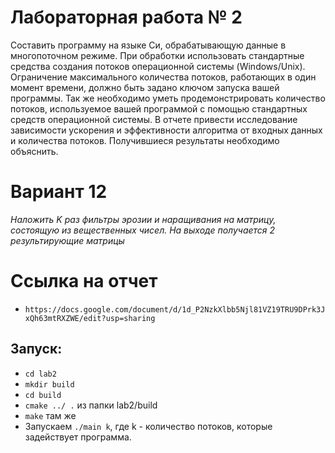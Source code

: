 # Лабораторная работа № 2

Составить программу на языке Си, обрабатывающую данные в многопоточном режиме. При
обработки использовать стандартные средства создания потоков операционной системы
(Windows/Unix). Ограничение максимального количества потоков, работающих в один момент
времени, должно быть задано ключом запуска вашей программы.
Так же необходимо уметь продемонстрировать количество потоков, используемое вашей
программой с помощью стандартных средств операционной системы.
В отчете привести исследование зависимости ускорения и эффективности алгоритма от входных
данных и количества потоков. Получившиеся результаты необходимо объяснить.

# Вариант 12

*Наложить K раз фильтры эрозии и наращивания на матрицу, состоящую из вещественных
чисел. На выходе получается 2 результирующие матрицы*

# Ссылка на отчет
- `https://docs.google.com/document/d/1d_P2NzkXlbb5Njl81VZ19TRU9DPrk3JxQh63mtRXZWE/edit?usp=sharing`

## Запуск: 

- `cd lab2`
- `mkdir build`
- `cd build`
- `cmake ../ .` из папки lab2/build
- `make` там же
- Запускаем `./main k`, где k - количество потоков, которые задействует программа. 
